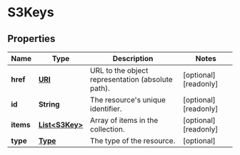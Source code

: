 

# S3Keys

## Properties

| Name | Type | Description | Notes |
| ------------ | ------------- | ------------- | ------------- |
| **href** | [**URI**](URI.md) | URL to the object representation (absolute path). |  [optional] [readonly] |
| **id** | **String** | The resource&#39;s unique identifier. |  [optional] [readonly] |
| **items** | [**List&lt;S3Key&gt;**](S3Key.md) | Array of items in the collection. |  [optional] [readonly] |
| **type** | [**Type**](Type.md) | The type of the resource. |  [optional] |


